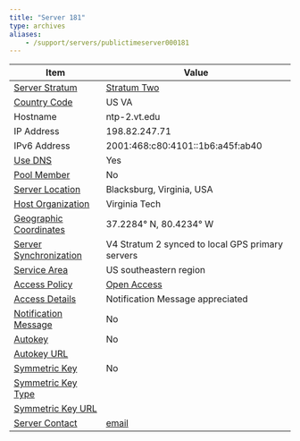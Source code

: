 ```yaml
---
title: "Server 181"
type: archives
aliases:
    - /support/servers/publictimeserver000181
---
```


| Item | Value |
| ----- | ----- |
| [Server Stratum](/support/servers/serverstratum) | [Stratum Two](/support/servers/stratumtwotimeservers) |
| [Country Code](/support/servers/countrycode) | US VA |
| Hostname |  ntp-2.vt.edu  |
| IP Address |  198.82.247.71  |
| IPv6 Address | 2001:468:c80:4101::1b6:a45f:ab40 |
| [Use DNS](/support/servers/usedns) | Yes |
| [Pool Member](/support/servers/poolmember) | No |
| [Server Location](/support/servers/serverlocation) |  Blacksburg, Virginia, USA |
| [Host Organization](/support/servers/hostorganization) |  Virginia Tech |
| [ Geographic Coordinates](/support/servers/geographiccoordinates) |  37.2284° N, 80.4234° W  |
| [Server Synchronization](/support/servers/serversynchronization) |  V4 Stratum 2 synced to local GPS primary servers |
| [Service Area](/support/servers/servicearea) |  US southeastern region |
| [Access Policy](/support/servers/accesspolicy) | [Open Access](/support/servers/openaccess) |
| [Access Details](/support/servers/accessdetails) |  Notification Message appreciated  |
| [Notification Message](/support/servers/notificationmessage) | No |
| [Autokey](/support/servers/autokey) | No |
| [Autokey URL](/support/servers/autokeyurl) | |
| [Symmetric Key](/support/servers/symmetrickey) | No |
| [Symmetric Key Type](/support/servers/symmetrickeytype) | |
| [Symmetric Key URL](/support/servers/symmetrickeyurl) | |
| [Server Contact](/support/servers/servercontact) | [email](mailto:ntp@cns.vt.edu) |